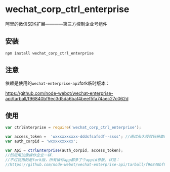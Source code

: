 # wechat_corp_ctrl_enterprise
阿里的微信SDK扩展————第三方控制企业号组件
## 安装
`npm install wechat_corp_ctrl_enterprise`
## 注意
依赖是使用的`wechat-enterprise-api`fork临时版本：

https://github.com/node-webot/wechat-enterprise-api/tarball/f96840bf9ec3d5da6baf4beef5fa74aec27c062d

## 使用
```js
var ctrlEnterprise = require('wechat_corp_ctrl_enterprise');

var access_token =  'wxxxxxxxxxx-dddsfsafsdf--ssss'; //通过永久授权码获取的access_token,请自行解决缓存问题。
var auth_corpid = 'wxxxxxxxxxx';

var Api = ctrlEnterprise(auth_corpid, access_token);
//然后用法像操作企业一样.
//不过我用的是fork版，所有操作app都多了个appid参数，详见：
//https://github.com/node-webot/wechat-enterprise-api/tarball/f96840bf9ec3d5da6baf4beef5fa74aec27c062d
```
